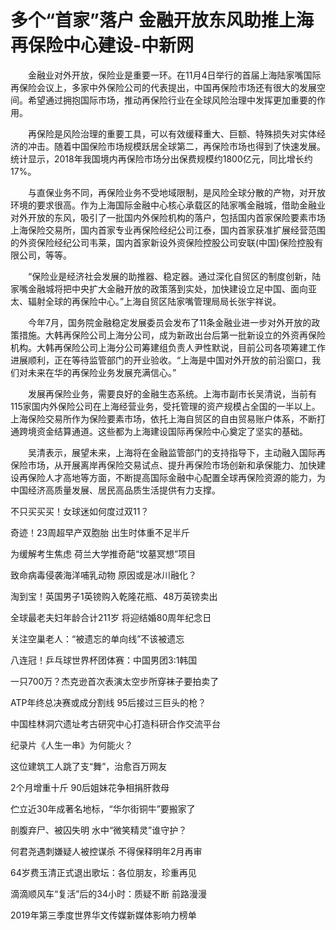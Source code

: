 # 多个“首家”落户 金融开放东风助推上海再保险中心建设-中新网

　　金融业对外开放，保险业是重要一环。在11月4日举行的首届上海陆家嘴国际再保险会议上，多家中外保险公司的代表提出，中国再保险市场还有很大的发展空间。希望通过拥抱国际市场，推动再保险行业在全球风险治理中发挥更加重要的作用。

　　再保险是风险治理的重要工具，可以有效缓释重大、巨额、特殊损失对实体经济的冲击。随着中国保险市场规模跃居全球第二，再保险市场也得到了快速发展。统计显示，2018年我国境内再保险市场分出保费规模约1800亿元，同比增长约17%。

　　与直保业务不同，再保险业务不受地域限制，是风险全球分散的产物，对开放环境的要求很高。作为上海国际金融中心核心承载区的陆家嘴金融城，借助金融业对外开放的东风，吸引了一批国内外保险机构的落户，包括国内首家保险要素市场上海保险交易所，国内首家专业再保险经纪公司江泰，国内首家获准扩展经营范围的外资保险经纪公司韦莱，国内首家新设外资保险控股公司安联(中国)保险控股有限公司，等等。

　　“保险业是经济社会发展的助推器、稳定器。通过深化自贸区的制度创新，陆家嘴金融城将把中央扩大金融开放的政策落到实处，加快建设立足中国、面向亚太、辐射全球的再保险中心。”上海自贸区陆家嘴管理局局长张宇祥说。

　　今年7月，国务院金融稳定发展委员会发布了11条金融业进一步对外开放的政策措施。大韩再保险公司上海分公司，成为新政出台后第一批新设立的外资再保险机构。大韩再保险公司上海分公司筹建组负责人尹性默说，目前公司各项筹建工作进展顺利，正在等待监管部门的开业验收。“上海是中国对外开放的前沿窗口，我们对未来在华的再保险业务发展充满信心。”

　　发展再保险业务，需要良好的金融生态系统。上海市副市长吴清说，当前有115家国内外保险公司在上海经营业务，受托管理的资产规模占全国的一半以上。上海保险交易所作为保险要素市场，依托上海自贸区的自由贸易账户体系，不断打通跨境资金结算通道。这些都为上海建设国际再保险中心奠定了坚实的基础。

　　吴清表示，展望未来，上海将在金融监管部门的支持指导下，主动融入国际再保险市场，从开展离岸再保险交易试点、提升再保险市场创新和承保能力、加快建设再保险人才高地等方面，不断提高国际金融中心配置全球再保险资源的能力，为中国经济高质量发展、居民高品质生活提供有力支撑。

不只买买买！女球迷如何度过双11？

奇迹！23周超早产双胞胎 出生时体重不足半斤

为缓解考生焦虑 荷兰大学推奇葩“坟墓冥想”项目

致命病毒侵袭海洋哺乳动物 原因或是冰川融化？

淘到宝！英国男子1英镑购入乾隆花瓶、48万英镑卖出

全球最老夫妇年龄合计211岁 将迎结婚80周年纪念日

关注空巢老人：“被遗忘的单向线”不该被遗忘

八连冠！乒乓球世界杯团体赛：中国男团3:1韩国

一只700万？杰克逊首次表演太空步所穿袜子要拍卖了

ATP年终总决赛或成分割线 95后接过三巨头的枪？

中国桂林洞穴遗址考古研究中心打造科研合作交流平台

纪录片《人生一串》为何能火？ 

这位建筑工人跳了支“舞”，治愈百万网友

2个月增重十斤 90后姐妹花争相捐肝救母

伫立近30年成著名地标，“华尔街铜牛”要搬家了

剖腹弃尸、被囚失明 水中“微笑精灵”谁守护？

何君尧遇刺嫌疑人被控谋杀 不得保释明年2月再审

64岁费玉清正式退出歌坛：各位朋友，珍重再见

滴滴顺风车“复活”后的34小时：质疑不断 前路漫漫

2019年第三季度世界华文传媒新媒体影响力榜单
